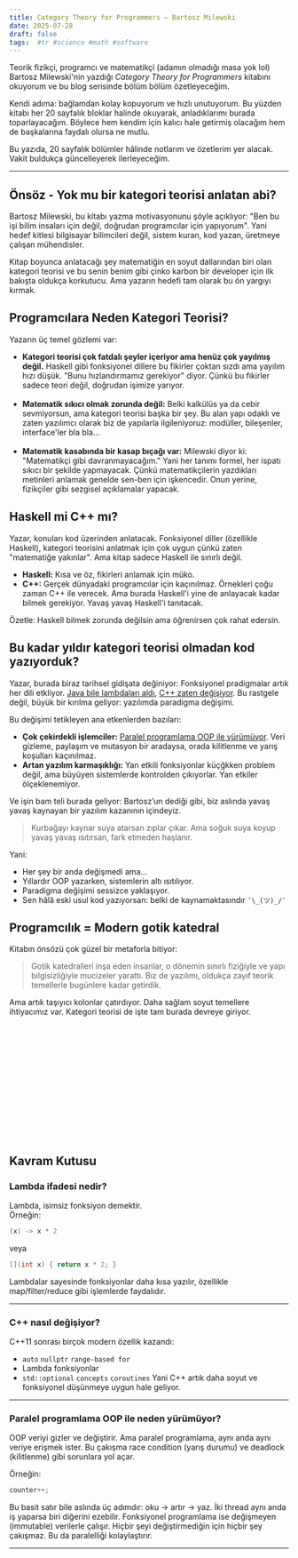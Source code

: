 ```yaml
---
title: Category Theory for Programmers – Bartosz Milewski
date: 2025-07-28
draft: false
tags:  #tr #science #math #software
---
```


Teorik fizikçi, programcı ve matematikçi (adamın olmadığı masa yok lol) Bartosz Milewski'nin yazdığı *Category Theory for Programmers* kitabını okuyorum ve bu blog serisinde bölüm bölüm özetleyeceğim.

Kendi adıma: bağlamdan kolay kopuyorum ve hızlı unutuyorum. Bu yüzden kitabı her 20 sayfalık bloklar halinde okuyarak, anladıklarımı burada toparlayacağım. Böylece hem kendim için kalıcı hale getirmiş olacağım hem de başkalarına faydalı olursa ne mutlu.

Bu yazıda, 20 sayfalık bölümler hâlinde notlarım ve özetlerim yer alacak. Vakit buldukça güncelleyerek ilerleyeceğim.

---

## Önsöz - Yok mu bir kategori teorisi anlatan abi?

Bartosz Milewski, bu kitabı yazma motivasyonunu şöyle açıklıyor: "Ben bu işi bilim insaları için değil, doğrudan programcılar için yapıyorum". Yani hedef kitlesi bilgisayar bilimcileri değil, sistem kuran, kod yazan, üretmeye çalışan mühendisler.

Kitap boyunca anlatacağı şey matematiğin en soyut dallarından biri olan kategori teorisi ve bu senin benim gibi çinko karbon bir developer için ilk bakışta oldukça korkutucu. Ama yazarın hedefi tam olarak bu ön yargıyı kırmak.

## Programcılara Neden Kategori Teorisi?

Yazarın üç temel gözlemi var:

- **Kategori teorisi çok fatdalı şeyler içeriyor ama henüz çok yayılmış değil.** 
Haskell gibi fonksiyonel dillere bu fikirler çoktan sızdı ama yayılım hızı düşük. "Bunu hızlandırmamız gerekiyor" diyor. Çünkü bu fikirler sadece teori değil, doğrudan işimize yarıyor.
<br /><br />
- **Matematik sıkıcı olmak zorunda değil:**
Belki kalkülüs ya da cebir sevmiyorsun, ama kategori teorisi başka bir şey. Bu alan yapı odaklı ve zaten yazılımcı olarak biz de yapılarla ilgileniyoruz: modüller, bileşenler, interface'ler bla bla...
<br /><br />
- **Matematik kasabında bir kasap bıçağı var:**
Milewski diyor ki: "Matematikçi gibi davranmayacağım." Yani her tanımı formel, her ispatı sıkıcı bir şekilde yapmayacak. Çünkü matematikçilerin yazdıkları metinleri anlamak genelde sen-ben için işkencedir. Onun yerine, fizikçiler gibi sezgisel açıklamalar yapacak.

## Haskell mi C++ mı?
Yazar, konuları kod üzerinden anlatacak. Fonksiyonel diller (özellikle Haskell), kategori teorisini anlatmak için çok uygun çünkü zaten "matematiğe yakınlar". Ama kitap sadece Haskell ile sınırlı değil. 
- **Haskell:** Kısa ve öz, fikirleri anlamak için müko.
- **C++:** Gerçek dünyadaki programcılar için kaçınılmaz. Örnekleri çoğu zaman C++ ile verecek. Ama burada Haskell'i yine de anlayacak kadar bilmek gerekiyor. Yavaş yavaş Haskell'i tanıtacak.


Özetle: Haskell bilmek zorunda değilsin ama öğrenirsen çok rahat edersin.

## Bu kadar yıldır kategori teorisi olmadan kod yazıyorduk?

Yazar, burada biraz tarihsel gidişata değiniyor: Fonksiyonel pradigmalar artık her dili etkliyor. [Java bile lambdaları aldı](#lambda-ifadesi),  [C++ zaten değişiyor](#cpp-degisimi). Bu rastgele değil, büyük bir kırılma geliyor: yazılımda paradigma değişimi.


Bu değişimi tetikleyen ana etkenlerden bazıları:
- **Çok çekirdekli işlemciler:** [Paralel programlama OOP ile yürümüyor](#paralel-oop). Veri gizleme, paylaşım ve mutasyon bir aradaysa, orada kilitlenme ve yarış koşulları kaçınılmaz.
- **Artan yazılım karmaşıklığı:** Yan etkili fonksiyonlar küçğkken problem değil, ama büyüyen sistemlerde kontrolden çıkıyorlar. Yan etkiler ölçeklenemiyor.

Ve işin bam teli burada geliyor:
Bartosz’un dediği gibi, biz aslında yavaş yavaş kaynayan bir yazılım kazanının içindeyiz.

> Kurbağayı kaynar suya atarsan zıplar çıkar. Ama soğuk suya koyup yavaş yavaş ısıtırsan, fark etmeden haşlanır.

Yani:
- Her şey bir anda değişmedi ama...
- Yıllardır OOP yazarken, sistemlerin altı ısıtılıyor.
- Paradigma değişimi sessizce yaklaşıyor.
- Sen hâlâ eski usul kod yazıyorsan: belki de kaynamaktasındır `¯\_(ツ)_/¯`
## Programcılık = Modern gotik katedral

Kitabın önsözü çok güzel bir metaforla bitiyor:

> Gotik katedralleri inşa eden insanlar, o dönemin sınırlı fiziğiyle ve yapı bilgisizliğiyle mucizeler yarattı. Biz de yazılımı, oldukça zayıf teorik temellerle bugünlere kadar getirdik.

Ama artık taşıyıcı kolonlar çatırdıyor. Daha sağlam soyut temellere ihtiyacımız var. Kategori teorisi de işte tam burada devreye giriyor.




<br />
<br />
<br />
<br />
<br />
<br />
<br />
<br />
<br />
<br />
<br />
<br />

## Kavram Kutusu

### <a id="lambda-ifadesi">Lambda ifadesi nedir?</a>
Lambda, isimsiz fonksiyon demektir.  
Örneğin:
```java
(x) -> x * 2
```
veya
```c++
[](int x) { return x * 2; }
```
Lambdalar sayesinde fonksiyonlar daha kısa yazılır, özellikle map/filter/reduce gibi işlemlerde faydalıdır.

-------------------------------------------

###  <a id="cpp-degisimi">C++ nasıl değişiyor?</a>
C++11 sonrası birçok modern özellik kazandı:
- `auto` `nullptr` `range-based for`
- Lambda fonksiyonlar
- `std::optional` `concepts` `coroutines` Yani C++ artık daha soyut ve fonksiyonel düşünmeye uygun hale geliyor.


-------------------------------------------

### <a id="paralel-oop">Paralel programlama OOP ile neden yürümüyor?</a>
OOP veriyi gizler ve değiştirir. Ama paralel programlama, aynı anda aynı veriye erişmek ister. Bu çakışma race condition (yarış durumu) ve deadlock (kilitlenme) gibi sorunlara yol açar.

Örneğin:
```c++
counter++;
```
Bu basit satır bile aslında üç adımdır: oku -> artır -> yaz. İki thread aynı anda iş yaparsa biri diğerini ezebilir. Fonksiyonel programlama ise değişmeyen (immutable) verilerle çalışır. Hiçbir şeyi değiştirmediğin için hiçbir şey çakışmaz. Bu da paralelliği kolaylaştırır.

-------------------------------------------
